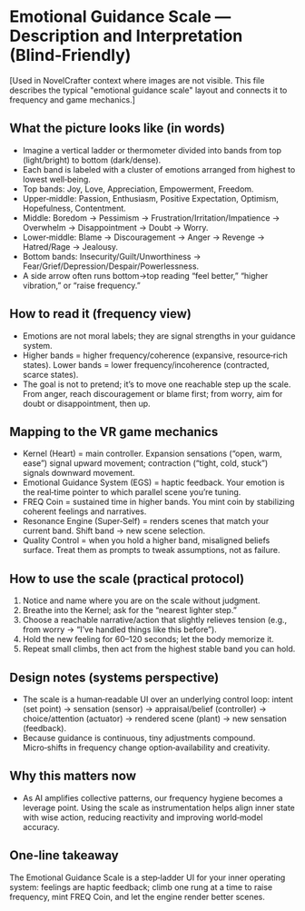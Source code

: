 # Emotional Guidance Scale — Description and Interpretation (Blind‑Friendly)

[Used in NovelCrafter context where images are not visible. This file describes the typical "emotional guidance scale" layout and connects it to frequency and game mechanics.]

## What the picture looks like (in words)
- Imagine a vertical ladder or thermometer divided into bands from top (light/bright) to bottom (dark/dense).
- Each band is labeled with a cluster of emotions arranged from highest to lowest well‑being.
- Top bands: Joy, Love, Appreciation, Empowerment, Freedom.
- Upper‑middle: Passion, Enthusiasm, Positive Expectation, Optimism, Hopefulness, Contentment.
- Middle: Boredom → Pessimism → Frustration/Irritation/Impatience → Overwhelm → Disappointment → Doubt → Worry.
- Lower‑middle: Blame → Discouragement → Anger → Revenge → Hatred/Rage → Jealousy.
- Bottom bands: Insecurity/Guilt/Unworthiness → Fear/Grief/Depression/Despair/Powerlessness.
- A side arrow often runs bottom→top reading “feel better,” “higher vibration,” or “raise frequency.”

## How to read it (frequency view)
- Emotions are not moral labels; they are signal strengths in your guidance system.
- Higher bands = higher frequency/coherence (expansive, resource‑rich states). Lower bands = lower frequency/incoherence (contracted, scarce states).
- The goal is not to pretend; it’s to move one reachable step up the scale. From anger, reach discouragement or blame first; from worry, aim for doubt or disappointment, then up.

## Mapping to the VR game mechanics
- Kernel (Heart) = main controller. Expansion sensations (“open, warm, ease”) signal upward movement; contraction (“tight, cold, stuck”) signals downward movement.
- Emotional Guidance System (EGS) = haptic feedback. Your emotion is the real‑time pointer to which parallel scene you’re tuning.
- FREQ Coin = sustained time in higher bands. You mint coin by stabilizing coherent feelings and narratives.
- Resonance Engine (Super‑Self) = renders scenes that match your current band. Shift band → new scene selection.
- Quality Control = when you hold a higher band, misaligned beliefs surface. Treat them as prompts to tweak assumptions, not as failure.

## How to use the scale (practical protocol)
1) Notice and name where you are on the scale without judgment.
2) Breathe into the Kernel; ask for the “nearest lighter step.”
3) Choose a reachable narrative/action that slightly relieves tension (e.g., from worry → “I’ve handled things like this before”).
4) Hold the new feeling for 60–120 seconds; let the body memorize it.
5) Repeat small climbs, then act from the highest stable band you can hold.

## Design notes (systems perspective)
- The scale is a human‑readable UI over an underlying control loop: intent (set point) → sensation (sensor) → appraisal/belief (controller) → choice/attention (actuator) → rendered scene (plant) → new sensation (feedback).
- Because guidance is continuous, tiny adjustments compound. Micro‑shifts in frequency change option‑availability and creativity.

## Why this matters now
- As AI amplifies collective patterns, our frequency hygiene becomes a leverage point. Using the scale as instrumentation helps align inner state with wise action, reducing reactivity and improving world‑model accuracy.

## One‑line takeaway
The Emotional Guidance Scale is a step‑ladder UI for your inner operating system: feelings are haptic feedback; climb one rung at a time to raise frequency, mint FREQ Coin, and let the engine render better scenes.
